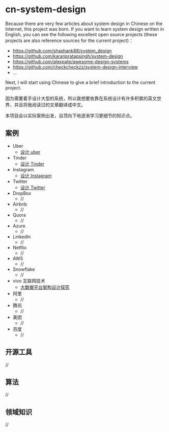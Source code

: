 # cn-system-design
Because there are very few articles about system design in Chinese on the Internet, this project was born. If you want to learn system design written in English, you can see the following excellent open source projects (these projects are also reference sources for the current project)：
* https://github.com/shashank88/system_design
* https://github.com/karanpratapsingh/system-design
* https://github.com/alexpate/awesome-design-systems
* https://github.com/checkcheckzz/system-design-interview
* ...

Next, I will start using Chinese to give a brief introduction to the current project.

因为需要着手设计大型的系统，所以我想要依靠在系统设计有许多积累的英文世界，并且将我阅读过的文章翻译成中文。

本项目会以实际案例出发，自顶向下地逐渐学习更细节的知识点。

## 案例
* Uber
  * [设计 uber](https://github.com/HardwayLinka/cn-system-design/blob/main/resources/%E8%AE%BE%E8%AE%A1%20Uber.md)
* Tinder
  * [设计 Tinder](https://github.com/HardwayLinka/cn-system-design/blob/main/resources/%E8%AE%BE%E8%AE%A1%20Tinder.md)
* Instagram
  * [设计 Instagram](https://github.com/HardwayLinka/cn-system-design/blob/main/resources/Instagram/%E8%AE%BE%E8%AE%A1%20Ins.md)
* Twitter
  * [设计 Twitter](https://github.com/HardwayLinka/cn-system-design/blob/main/resources/Twitter/%E8%AE%BE%E8%AE%A1%20twitter.md)
* DropBox
  * //
* Airbnb
  * //
* Quora
  * //
* Azure
  * //
* LinkedIn
  * //
* Netflix
  * //
* AWS
  * //
* Snowflake
  * //
* vivo 互联网技术
  * [大数据平台架构设计探究](https://github.com/HardwayLinka/cn-system-design/blob/main/resources/vivo/%E5%A4%A7%E6%95%B0%E6%8D%AE%E5%B9%B3%E5%8F%B0%E6%9E%B6%E6%9E%84%E8%AE%BE%E8%AE%A1%E6%8E%A2%E7%A9%B6.md)
* 阿里
  * //
* 腾讯
  * //
* 美团
  * //
* 百度
  * //
## 开源工具
//
## 算法
//
## 领域知识
//
